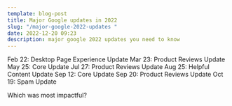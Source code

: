 ```yaml
---
template: blog-post
title: Major Google updates in 2022
slug: "/major-google-2022-updates "
date: 2022-12-20 09:23
description: major google 2022 updates you need to know
---
```



Feb 22: Desktop Page Experience Update
Mar 23: Product Reviews Update
May 25: Core Update
Jul 27: Product Reviews Update
Aug 25: Helpful Content Update
Sep 12: Core Update
Sep 20: Product Reviews Update
Oct 19: Spam Update

Which was most impactful?